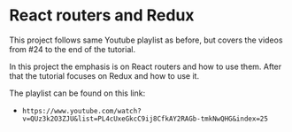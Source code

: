 # React routers and Redux

This project follows same Youtube playlist as before, but covers the videos from #24 to the end of the tutorial.

In this project the emphasis is on React routers and how to use them.
After that the tutorial focuses on Redux and how to use it.

The playlist can be found on this link:
- `https://www.youtube.com/watch?v=QUz3k2O3ZJU&list=PL4cUxeGkcC9ij8CfkAY2RAGb-tmkNwQHG&index=25`